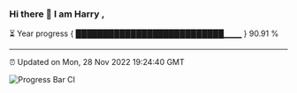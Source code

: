 ### Hi there 👋 I am Harry , 

⏳ Year progress { ███████████████████████████▁▁▁ } 90.91 %

---

⏰ Updated on Mon, 28 Nov 2022 19:24:40 GMT

![Progress Bar CI](https://github.com/duykhang68/duykhang68/workflows/Progress%20Bar%20CI/badge.svg)

